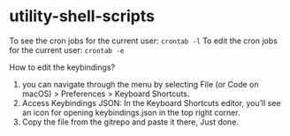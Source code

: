 # utility-shell-scripts

To see the cron jobs for the current user: `crontab -l`
To edit the cron jobs for the current user: `crontab -e`

How to edit the keybindings?
1. you can navigate through the menu by selecting File (or Code on macOS) > Preferences > Keyboard Shortcuts.
2. Access Keybindings JSON:
    In the Keyboard Shortcuts editor, you’ll see an icon for opening keybindings.json in the top right corner.
3. Copy the file from the gitrepo and paste it there, Just done.